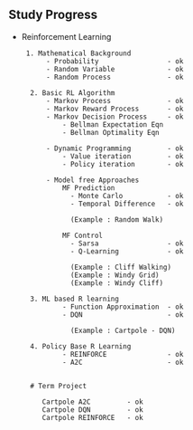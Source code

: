 ## Study Progress

- Reinforcement Learning

       1. Mathematical Background 
            - Probability                 - ok
            - Random Variable             - ok
            - Random Process              - ok

        2. Basic RL Algorithm
            - Markov Process              - ok             
            - Markov Reward Process       - ok
            - Markov Decision Process     - ok 
                - Bellman Expectation Eqn 
                - Bellman Optimality Eqn  

            - Dynamic Programming         - ok
                - Value iteration         - ok
                - Policy iteration        - ok
 
            - Model free Approaches
                MF Prediction                
                  - Monte Carlo           - ok
                  - Temporal Difference   - ok
                  
                  (Example : Random Walk)
                  
                MF Control                
                  - Sarsa                 - ok
                  - Q-Learning            - ok

                  (Example : Cliff Walking)
                  (Example : Windy Grid)
                  (Example : Windy Cliff)

        3. ML based R learning
                - Function Approximation  - ok 
                - DQN                     - ok

                  (Example : Cartpole - DQN)
        
        4. Policy Base R Learning
                - REINFORCE               - ok
                - A2C                     - ok

  
        # Term Project
 
           Cartpole A2C         - ok 
           Cartpole DQN         - ok
           Cartpole REINFORCE   - ok

